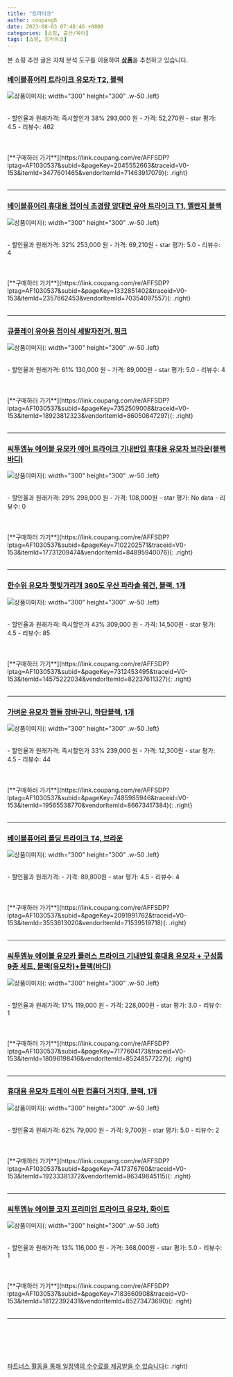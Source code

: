 ```yaml
---
title: "트라이크"
author: coupang6
date: 2023-08-03 07:48:46 +0800
categories: [쇼핑, 출산/육아]
tags: [쇼핑, 트라이크]
---
```


본 쇼핑 추천 글은 자체 분석 도구를 이용하여 [**상품**](https://link.coupang.com/a/bao1ui)을 추천하고 있습니다.

### [베이블퓨어리 트라이크 유모차 T2, 블랙](https://link.coupang.com/re/AFFSDP?lptag=AF1030537&subid=&pageKey=2045552663&traceid=V0-153&itemId=3477601465&vendorItemId=71463917079)

![상품이미지](https://thumbnail7.coupangcdn.com/thumbnails/remote/230x230ex/image/retail/images/2979387512861636-cebe857d-3fdb-4798-8aab-d65c384dda0c.jpg){: width="300" height="300" .w-50 .left}


<br>
- 할인율과 원래가격: 즉시할인가 38%  293,000   원
- 가격: 52,270원
- star 평가: 4.5
- 리뷰수: 462
<br>
<br>
<br>
<br>
[**구매하러 가기**](https://link.coupang.com/re/AFFSDP?lptag=AF1030537&subid=&pageKey=2045552663&traceid=V0-153&itemId=3477601465&vendorItemId=71463917079){: .right}
<br>
<br>

---

### [베이블퓨어리 휴대용 접이식 초경량 양대면 유아 트라이크 T1, 멜란지 블랙](https://link.coupang.com/re/AFFSDP?lptag=AF1030537&subid=&pageKey=1332851402&traceid=V0-153&itemId=2357662453&vendorItemId=70354097557)

![상품이미지](https://thumbnail9.coupangcdn.com/thumbnails/remote/230x230ex/image/retail/images/268161172858046-1e11bfed-9213-40ae-9989-d3950f3598fb.jpg){: width="300" height="300" .w-50 .left}


<br>
- 할인율과 원래가격: 32%  253,000   원
- 가격: 69,210원
- star 평가: 5.0
- 리뷰수: 4
<br>
<br>
<br>
<br>
[**구매하러 가기**](https://link.coupang.com/re/AFFSDP?lptag=AF1030537&subid=&pageKey=1332851402&traceid=V0-153&itemId=2357662453&vendorItemId=70354097557){: .right}
<br>
<br>

---

### [큐플레이 유아용 접이식 세발자전거, 핑크](https://link.coupang.com/re/AFFSDP?lptag=AF1030537&subid=&pageKey=7352509008&traceid=V0-153&itemId=18923812323&vendorItemId=86050847297)

![상품이미지](https://thumbnail8.coupangcdn.com/thumbnails/remote/230x230ex/image/retail/images/2023/05/23/10/4/e41dba00-8215-4587-ba24-1b6a399b4e9c.jpg){: width="300" height="300" .w-50 .left}


<br>
- 할인율과 원래가격: 61%  130,000   원
- 가격: 89,000원
- star 평가: 5.0
- 리뷰수: 4
<br>
<br>
<br>
<br>
[**구매하러 가기**](https://link.coupang.com/re/AFFSDP?lptag=AF1030537&subid=&pageKey=7352509008&traceid=V0-153&itemId=18923812323&vendorItemId=86050847297){: .right}
<br>
<br>

---

### [씨투엠뉴 에이블 유모카 에어 트라이크 기내반입 휴대용 유모차 브라운(블랙바디)](https://link.coupang.com/re/AFFSDP?lptag=AF1030537&subid=&pageKey=7102202571&traceid=V0-153&itemId=17731209474&vendorItemId=84895940076)

![상품이미지](https://thumbnail10.coupangcdn.com/thumbnails/remote/230x230ex/image/retail/images/4276717683200590-fa14cfd3-40f3-44c7-af25-2497750c08ba.jpg){: width="300" height="300" .w-50 .left}


<br>
- 할인율과 원래가격: 29%  298,000   원
- 가격: 108,000원
- star 평가: No data
- 리뷰수: 0
<br>
<br>
<br>
<br>
[**구매하러 가기**](https://link.coupang.com/re/AFFSDP?lptag=AF1030537&subid=&pageKey=7102202571&traceid=V0-153&itemId=17731209474&vendorItemId=84895940076){: .right}
<br>
<br>

---

### [한수위 유모차 햇빛가리개 360도 우산 파라솔 웨건, 블랙, 1개](https://link.coupang.com/re/AFFSDP?lptag=AF1030537&subid=&pageKey=7312453495&traceid=V0-153&itemId=14575222034&vendorItemId=82237611327)

![상품이미지](https://thumbnail10.coupangcdn.com/thumbnails/remote/230x230ex/image/vendor_inventory/e7e6/e26bef50d8ad6ee8bb2d26022c936a22f9bb25c56ed7ee722bd431d69e40.jpg){: width="300" height="300" .w-50 .left}


<br>
- 할인율과 원래가격: 즉시할인가 43%  309,000   원
- 가격: 14,500원
- star 평가: 4.5
- 리뷰수: 85
<br>
<br>
<br>
<br>
[**구매하러 가기**](https://link.coupang.com/re/AFFSDP?lptag=AF1030537&subid=&pageKey=7312453495&traceid=V0-153&itemId=14575222034&vendorItemId=82237611327){: .right}
<br>
<br>

---

### [가벼운 유모차 핸들 장바구니, 하단블랙, 1개](https://link.coupang.com/re/AFFSDP?lptag=AF1030537&subid=&pageKey=7485985946&traceid=V0-153&itemId=19565538770&vendorItemId=86673417384)

![상품이미지](https://thumbnail8.coupangcdn.com/thumbnails/remote/230x230ex/image/retail/images/2023/07/24/16/0/1f35f68f-7130-40d4-863d-993094eee47b.jpg){: width="300" height="300" .w-50 .left}


<br>
- 할인율과 원래가격: 즉시할인가 33%  239,000   원
- 가격: 12,300원
- star 평가: 4.5
- 리뷰수: 44
<br>
<br>
<br>
<br>
[**구매하러 가기**](https://link.coupang.com/re/AFFSDP?lptag=AF1030537&subid=&pageKey=7485985946&traceid=V0-153&itemId=19565538770&vendorItemId=86673417384){: .right}
<br>
<br>

---

### [베이블퓨어리 폴딩 트라이크 T4, 브라운](https://link.coupang.com/re/AFFSDP?lptag=AF1030537&subid=&pageKey=2091991762&traceid=V0-153&itemId=3553613020&vendorItemId=71539519718)

![상품이미지](https://thumbnail10.coupangcdn.com/thumbnails/remote/230x230ex/image/retail/images/192062071347586-4be2ce20-5dba-4182-aadf-4c1d8acd4c86.jpg){: width="300" height="300" .w-50 .left}


<br>
- 할인율과 원래가격: 
- 가격: 89,800원
- star 평가: 4.5
- 리뷰수: 4
<br>
<br>
<br>
<br>
[**구매하러 가기**](https://link.coupang.com/re/AFFSDP?lptag=AF1030537&subid=&pageKey=2091991762&traceid=V0-153&itemId=3553613020&vendorItemId=71539519718){: .right}
<br>
<br>

---

### [씨투엠뉴 에이블 유모카 플러스 트라이크 기내반입 휴대용 유모차 + 구성품 9종 세트, 블랙(유모차)+블랙(바디)](https://link.coupang.com/re/AFFSDP?lptag=AF1030537&subid=&pageKey=7177604173&traceid=V0-153&itemId=18096198416&vendorItemId=85248577227)

![상품이미지](https://thumbnail8.coupangcdn.com/thumbnails/remote/230x230ex/image/rs_quotation_api/3o0pbui5/08cb1047bfcc4413981cf7a592b9f03b.jpg){: width="300" height="300" .w-50 .left}


<br>
- 할인율과 원래가격: 17%  119,000   원
- 가격: 228,000원
- star 평가: 3.0
- 리뷰수: 1
<br>
<br>
<br>
<br>
[**구매하러 가기**](https://link.coupang.com/re/AFFSDP?lptag=AF1030537&subid=&pageKey=7177604173&traceid=V0-153&itemId=18096198416&vendorItemId=85248577227){: .right}
<br>
<br>

---

### [휴대용 유모차 트레이 식판 컵홀더 거치대, 블랙, 1개](https://link.coupang.com/re/AFFSDP?lptag=AF1030537&subid=&pageKey=7417376760&traceid=V0-153&itemId=19233381372&vendorItemId=86349845115)

![상품이미지](https://thumbnail9.coupangcdn.com/thumbnails/remote/230x230ex/image/retail/images/1756090286126876-33e654a8-f293-45d7-a9e3-28a24efb2a0c.jpg){: width="300" height="300" .w-50 .left}


<br>
- 할인율과 원래가격: 62%  79,000   원
- 가격: 9,700원
- star 평가: 5.0
- 리뷰수: 2
<br>
<br>
<br>
<br>
[**구매하러 가기**](https://link.coupang.com/re/AFFSDP?lptag=AF1030537&subid=&pageKey=7417376760&traceid=V0-153&itemId=19233381372&vendorItemId=86349845115){: .right}
<br>
<br>

---

### [씨투엠뉴 에이블 코지 프리미엄 트라이크 유모차, 화이트](https://link.coupang.com/re/AFFSDP?lptag=AF1030537&subid=&pageKey=7183660908&traceid=V0-153&itemId=18122392431&vendorItemId=85273473690)

![상품이미지](https://thumbnail7.coupangcdn.com/thumbnails/remote/230x230ex/image/rs_quotation_api/5dthr8fq/e1ef4aeb5d7f4bb39581d539bc3728d7.jpg){: width="300" height="300" .w-50 .left}


<br>
- 할인율과 원래가격: 13%  116,000   원
- 가격: 368,000원
- star 평가: 5.0
- 리뷰수: 1
<br>
<br>
<br>
<br>
[**구매하러 가기**](https://link.coupang.com/re/AFFSDP?lptag=AF1030537&subid=&pageKey=7183660908&traceid=V0-153&itemId=18122392431&vendorItemId=85273473690){: .right}
<br>
<br>

---
<br><br><br><br><br> [파트너스 활동을 통해 일정액의 수수료를 제공받을 수 있습니다](https://link.coupang.com/a/bao1ui){: .right}
